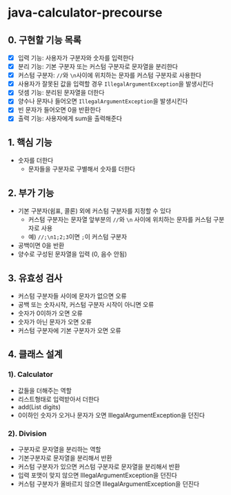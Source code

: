 # java-calculator-precourse

## 0. 구현할 기능 목록
- [x] 입력 기능: 사용자가 구분자와 숫자를 입력한다
- [x] 분리 기능: 기본 구분자 또는 커스텀 구분자로 문자열을 분리한다
- [x] 커스텀 구분자: ```//```와 ```\n```사이에 위치하는 문자를 커스텀 구분자로 사용한다
- [x] 사용자가 잘못된 값을 입력할 경우 ```IllegalArgumentException```을 발생시킨다
- [x] 덧셈 기능: 분리된 문자열을 더한다
- [x] 양수나 문자나 들어오면 ```IllegalArgumentException```을 발생시킨다
- [x] 빈 문자가 들어오면 0을 반환한다
- [x] 출력 기능: 사용자에게 sum을 출력해준다

## 1. 핵심 기능
- 숫자를 더한다
    - 문자들을 구분자로 구별해서 숫자를 더한다

## 2. 부가 기능
- 기본 구분자(쉼표, 콜론) 외에 커스텀 구분자를 지정할 수 있다
    - 커스텀 구분자는 문자열 앞부분의 ```//```와 ```\n``` 사이에 위치하는 문자를 커스텀 구분자로 사용
    - 예) ```//;\n1;2;3```이면 ```;```이 커스텀 구분자
- 공백이면 0을 반환
- 양수로 구성된 문자열을 입력 (0, 음수 안됨)
## 3. 유효성 검사
- 커스텀 구분자들 사이에 문자가 없으면 오류
- 공백 또는 숫자시작, 커스텀 구분자 시작이 아니면 오류
- 숫자가 0이하가 오면 오류
- 숫자가 아닌 문자가 오면 오류
- 커스텀 구분자에 기본 구분자가 오면 오류

## 4. 클래스 설계
### 1). Calculator
- 값들을 더해주는 역할
- 리스트형태로 입력받아서 더한다
- add(List<String> digits)
- 0이하인 숫자가 오거나 문자가 오면 IllegalArgumentException을 던진다

### 2). Division
- 구분자로 문자열을 분리하는 역할
- 기본구분자로 문자열을 분리해서 반환
- 커스텀 구분자가 있으면 커스텀 구분자로 문자열을 분리해서 반환
- 입력 포맷이 맞지 않으면 IllegalArgumentException을 던진다
- 커스텀 구분자가 올바르지 않으면 IllegalArgumentException을 던진다
